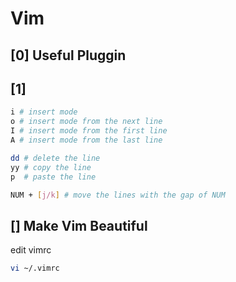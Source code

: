 # Vim

## [0] Useful Pluggin




## [1]

```bash
i # insert mode
o # insert mode from the next line
I # insert mode from the first line
A # insert mode from the last line

dd # delete the line
yy # copy the line
p  # paste the line

NUM + [j/k] # move the lines with the gap of NUM
```


## [] Make Vim Beautiful
edit vimrc
```bash
vi ~/.vimrc
```


<!--
Basic directory for config setting
$ nvim ~/.config/nvim/init.vim

-->
